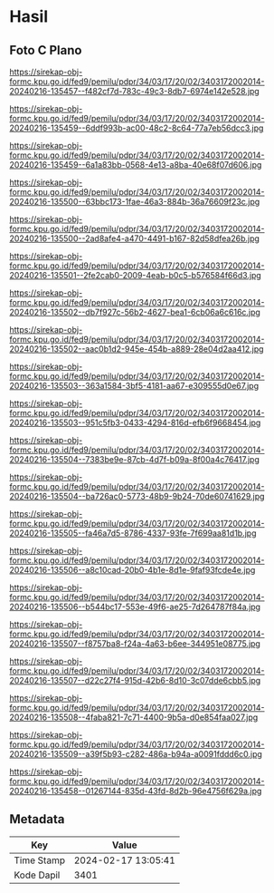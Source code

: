 # Hasil

## Foto C Plano

https://sirekap-obj-formc.kpu.go.id/fed9/pemilu/pdpr/34/03/17/20/02/3403172002014-20240216-135457--f482cf7d-783c-49c3-8db7-6974e142e528.jpg

https://sirekap-obj-formc.kpu.go.id/fed9/pemilu/pdpr/34/03/17/20/02/3403172002014-20240216-135459--6ddf993b-ac00-48c2-8c64-77a7eb56dcc3.jpg

https://sirekap-obj-formc.kpu.go.id/fed9/pemilu/pdpr/34/03/17/20/02/3403172002014-20240216-135459--6a1a83bb-0568-4e13-a8ba-40e68f07d606.jpg

https://sirekap-obj-formc.kpu.go.id/fed9/pemilu/pdpr/34/03/17/20/02/3403172002014-20240216-135500--63bbc173-1fae-46a3-884b-36a76609f23c.jpg

https://sirekap-obj-formc.kpu.go.id/fed9/pemilu/pdpr/34/03/17/20/02/3403172002014-20240216-135500--2ad8afe4-a470-4491-b167-82d58dfea26b.jpg

https://sirekap-obj-formc.kpu.go.id/fed9/pemilu/pdpr/34/03/17/20/02/3403172002014-20240216-135501--2fe2cab0-2009-4eab-b0c5-b576584f66d3.jpg

https://sirekap-obj-formc.kpu.go.id/fed9/pemilu/pdpr/34/03/17/20/02/3403172002014-20240216-135502--db7f927c-56b2-4627-bea1-6cb06a6c616c.jpg

https://sirekap-obj-formc.kpu.go.id/fed9/pemilu/pdpr/34/03/17/20/02/3403172002014-20240216-135502--aac0b1d2-945e-454b-a889-28e04d2aa412.jpg

https://sirekap-obj-formc.kpu.go.id/fed9/pemilu/pdpr/34/03/17/20/02/3403172002014-20240216-135503--363a1584-3bf5-4181-aa67-e309555d0e67.jpg

https://sirekap-obj-formc.kpu.go.id/fed9/pemilu/pdpr/34/03/17/20/02/3403172002014-20240216-135503--951c5fb3-0433-4294-816d-efb6f9668454.jpg

https://sirekap-obj-formc.kpu.go.id/fed9/pemilu/pdpr/34/03/17/20/02/3403172002014-20240216-135504--7383be9e-87cb-4d7f-b09a-8f00a4c76417.jpg

https://sirekap-obj-formc.kpu.go.id/fed9/pemilu/pdpr/34/03/17/20/02/3403172002014-20240216-135504--ba726ac0-5773-48b9-9b24-70de60741629.jpg

https://sirekap-obj-formc.kpu.go.id/fed9/pemilu/pdpr/34/03/17/20/02/3403172002014-20240216-135505--fa46a7d5-8786-4337-93fe-7f699aa81d1b.jpg

https://sirekap-obj-formc.kpu.go.id/fed9/pemilu/pdpr/34/03/17/20/02/3403172002014-20240216-135506--a8c10cad-20b0-4b1e-8d1e-9faf93fcde4e.jpg

https://sirekap-obj-formc.kpu.go.id/fed9/pemilu/pdpr/34/03/17/20/02/3403172002014-20240216-135506--b544bc17-553e-49f6-ae25-7d264787f84a.jpg

https://sirekap-obj-formc.kpu.go.id/fed9/pemilu/pdpr/34/03/17/20/02/3403172002014-20240216-135507--f8757ba8-f24a-4a63-b6ee-344951e08775.jpg

https://sirekap-obj-formc.kpu.go.id/fed9/pemilu/pdpr/34/03/17/20/02/3403172002014-20240216-135507--d22c27f4-915d-42b6-8d10-3c07dde6cbb5.jpg

https://sirekap-obj-formc.kpu.go.id/fed9/pemilu/pdpr/34/03/17/20/02/3403172002014-20240216-135508--4faba821-7c71-4400-9b5a-d0e854faa027.jpg

https://sirekap-obj-formc.kpu.go.id/fed9/pemilu/pdpr/34/03/17/20/02/3403172002014-20240216-135509--a39f5b93-c282-486a-b94a-a0091fddd6c0.jpg

https://sirekap-obj-formc.kpu.go.id/fed9/pemilu/pdpr/34/03/17/20/02/3403172002014-20240216-135458--01267144-835d-43fd-8d2b-96e4756f629a.jpg


## Metadata

| Key        | Value               |
| ---------- | ------------------- |
| Time Stamp | 2024-02-17 13:05:41 |
| Kode Dapil | 3401                |




